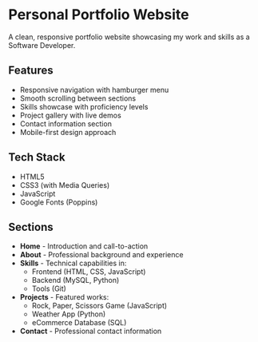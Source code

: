 # Personal Portfolio Website

A clean, responsive portfolio website showcasing my work and skills as a Software Developer.

## Features

- Responsive navigation with hamburger menu
- Smooth scrolling between sections
- Skills showcase with proficiency levels
- Project gallery with live demos
- Contact information section
- Mobile-first design approach

## Tech Stack

- HTML5
- CSS3 (with Media Queries)
- JavaScript
- Google Fonts (Poppins)

## Sections

- **Home** - Introduction and call-to-action
- **About** - Professional background and experience
- **Skills** - Technical capabilities in:
  - Frontend (HTML, CSS, JavaScript)
  - Backend (MySQL, Python)
  - Tools (Git)
- **Projects** - Featured works:
  - Rock, Paper, Scissors Game (JavaScript)
  - Weather App (Python)
  - eCommerce Database (SQL)
- **Contact** - Professional contact information
